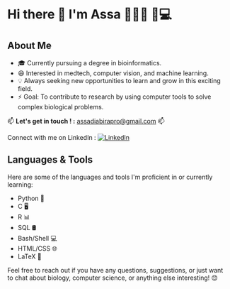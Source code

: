 # Hi there 👋 I'm Assa 👩🏿‍🎓 🧬💻

## About Me

- 🎓 Currently pursuing a degree in bioinformatics.
- 😄 Interested in medtech, computer vision, and machine learning.
- 💡 Always seeking new opportunities to learn and grow in this exciting field.
- ⚡ Goal: To contribute to research by using computer tools to solve complex biological problems.

📫 **Let's get in touch ! :** assadiabirapro@gmail.com 📫

Connect with me on LinkedIn : 
[![LinkedIn](https://upload.wikimedia.org/wikipedia/commons/thumb/c/c9/Linkedin.svg/40px-Linkedin.svg.png)](https://www.linkedin.com/in/assadiabira/)





<!--
🖥️ **Projects 💡**

## Bioinformatics

- **Title:** vide
  - **Language:** 
- **Title:** Dinucleotide frequencies in model organisms
  - **Language:** 
- **Title:** Pangenome graph clustering
  - **Language:** 
- **Title:** Rosalind problems solutions
  - **Language:** 

## Statistics

- **Title:** HIV protease study
  - **Language:** 
- **Title:** Exam results study
  - **Language:** 
- **Title:** World happiness study
  - **Language:** 
- **Title:** Books study
  - **Language:** 

## Other

- **Title:** Schizophrenia WGS study
  - **Language:** 
- **Title:** Psy-NER model
  - **Language:** 
- **Title:** Web API for a neural network model
  - **Language:** 
- **Title:** E-commerce database modelization
  - **Language:** 
- **Title:** Housing prices prediction
  - **Language:**
 
-->

## Languages & Tools

Here are some of the languages and tools I'm proficient in or currently learning:

- Python 🐍
- C 🖥️
- R 📊
- SQL 🛢️
- Bash/Shell 💻
- HTML/CSS 🌐
- LaTeX 📝 

Feel free to reach out if you have any questions, suggestions, or just want to chat about biology, computer science, or anything else interesting! 😊
